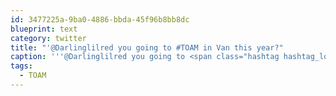 ```yaml
---
id: 3477225a-9ba0-4886-bbda-45f96b8bb8dc
blueprint: text
category: twitter
title: "'@Darlinglilred you going to #TOAM in Van this year?"
caption: '''@Darlinglilred you going to <span class="hashtag hashtag_local">#<a href="http://tweettemp.darylchymko.ca/?tag=toam">TOAM</a> in Van this year?'
tags:
  - TOAM
---
```

